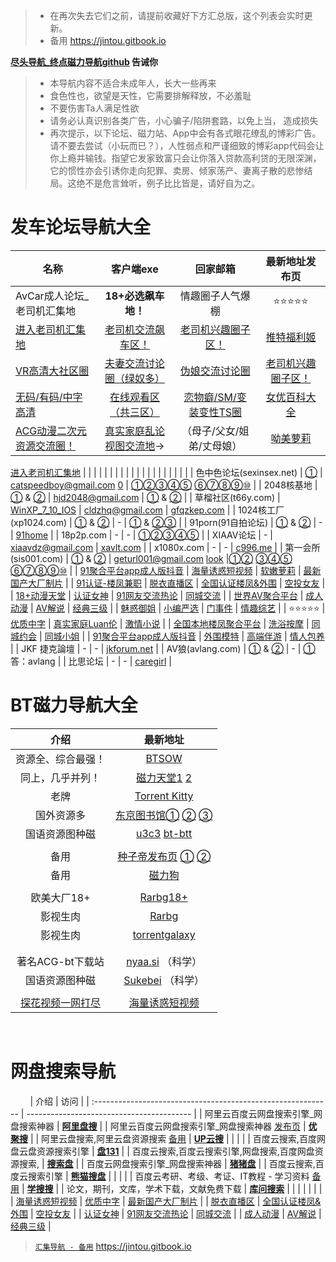 >  - 在再次失去它们之前，请提前收藏好下方汇总版，这个列表会实时更新。 
>  - 备用 https://jintou.gitbook.io

**[尽头导航_终点磁力导航github](https://jintou.gitbook.io/) 告诫你**

>  - 本导航内容不适合未成年人，长大一些再来
>   - 食色性也，欲望是天性，它需要排解释放，不必羞耻 
>   - 不要伤害Ta人满足性欲 
>   - 请务必认真识别各类广告，小心骗子/陷阱套路，以免上当， 造成损失
>   - 再次提示，以下论坛、磁力站、App中会有各式眼花缭乱的博彩广告。请不要去尝试（小玩而已？），人性弱点和严谨细致的博彩app代码会让你上瘾并输钱。指望它发家致富只会让你落入贷款高利贷的无限深渊，它的惯性亦会引诱你走向犯罪、卖房、倾家荡产、妻离子散的悲惨结局。这绝不是危言耸听，例子比比皆是，请好自为之。


# 发车论坛导航大全



| 名称                                               |                          客户端exe                           |                   回家邮箱                   |                        最新地址发布页                        |
| -------------------------------------------------- | :----------------------------------------------------------: | :------------------------------------------: | :----------------------------------------------------------: |
| AvCar成人论坛_老司机汇集地                                  |               **18+必选飙车地！**                |      情趣圈子人气爆棚                  |       ⭐⭐⭐⭐⭐        |
| [进入老司机汇集地](https://github.com/jtdh/app) |                [老司机交流飙车区！](https://github.com/jtdh/app)                |   [老司机兴趣圈子区！](https://github.com/jtdh/app)   |     [推特福利姬](https://github.com/jtdh/app)     |
| [VR高清大社区圈](https://github.com/jtdh/app)                                             |             [夫妻交流讨论圈（绿奴多）](https://github.com/jtdh/app)             |     [伪娘交流讨论圈](https://github.com/jtdh/app)     | [老司机兴趣圈子区！](https://github.com/jtdh/app) |
| [无码/有码/中字高清](https://github.com/jtdh/app)                                          |               [在线观看区（共三区）](https://github.com/jtdh/app)               | [恋物癖/SM/变装变性TS圈](https://github.com/jtdh/app) |    [女优百科大全](https://github.com/jtdh/app)    |
| [ACG动漫二次元资源交流圈！](https://github.com/jtdh/app)                                   | [真实家庭乱论视图交流地](https://github.com/jtdh/app)→ |      （母子/父女/姐弟/丈母娘）        |        [呦美萝莉](https://github.com/jtdh/app)              |
[进入老司机汇集地](https://github.com/jtdh/app) 
|                                                    |                                                              |                                              |                                                              |
|                                                    |                                                              |                                              |                                                              |
|                                                    |                                                              |                                              |                                                              |
|                                                    |                                                              |                                              |                                                              |
| 色中色论坛(sexinsex.net)                           | [①](https://www.mediafire.com/file/03bf9sek6nk5tuv/%E8%89%B2%E4%B8%AD%E8%89%B2%E5%9C%B0%E5%9D%80%E5%8F%91%E5%B8%83%E5%99%A8.rar/file) |   catspeedboy@gmail.com     [0](http://104.164.58.94/)          |         [①](http://104.164.58.91/)[②](http://104.164.58.90/)[③](http://104.164.58.89/)[④](http://104.164.58.88/)[⑤](http://104.164.58.87/)  [⑥](http://104.164.58.86/)[⑦](http://104.164.58.85/)[⑧](http://104.164.58.84/)[⑨](http://104.164.58.83/)[⑩](http://104.164.58.82/)                |
| 2048核基地                                         | [①](https://github.com/jtdh/luntan/files/8078873/2048.zip) & [②](https://www.mediafire.com/file/c400441xvn6qglx/2048%E6%A0%B8%E5%9F%BA%E5%9C%B0%E5%8F%91%E5%B8%83%E5%99%A8.zip/file) |              hjd2048@gmail.com               |    [①](http://50qc.com:2048/) & [②](http://26t.net:2048/)    |
| 草榴社区(t66y.com)                                 | [WinXP_7_10_IOS](https://www.mediafire.com/file/wc2ggpxg4nxyhec/%E8%8D%89%E6%A6%B4%E5%8F%91%E5%B8%83%E5%99%A8.zip/file) |               cldzhq@gmail.com               |            [gfqzkep.com](http://www.gfqzkep.com/)            |
| 1024核工厂(xp1024.com)                             | [①](https://github.com/jtdh/luntan/files/8080733/1024.zip) & [②](https://www.mediafire.com/file/iqendjdz0cjra29/1024%E6%A0%B8%E5%B7%A5%E5%8E%82%E5%8F%91%E5%B8%83%E5%99%A8.zip/file) |                      -                       | [①](http://b11.hjfgczh733.rocks/bbs2.php) & [②](http://k11.csjbzcjnr.rocks/pw/)[③](http://b11.zbwymdcjsgg.rocks/pw/html_data/3/1711/846891.html) |
| 91porn(91自拍论坛)                                 | [①](https://github.com/jtdh/luntan/files/8090010/91app.zip) &  [②](https://www.mediafire.com/file/wbcq7s94xc6vc8n/91app.zip/file) |                      -                       |          [91home](https://www.ebay.com/usr/91home)           |
| 18p2p.com                                          |                              -                               |                      -                       | [①](http://www.18board.me/)[②](http://www.18p2p.me/)[③](http://www.18p2p.info/)[④]([http://www.18board.tv](http://www.18board.tv/) )[⑤](http://www.18board.net/) |
| XIAAV论坛                                          |                              -                               |              xiaavdz@gmail.com               |               [xavlt.com](https://xavlt.com/)                |
| x1080x.com                                         |                              -                               |                      -                       |               [c996.me](https://www.c996.me/)                |
| 第一会所(sis001.com)                               | [①](https://github.com/jtdh/luntan/files/8090016/sis001.zip) &  [②](https://www.mediafire.com/file/0fxrkeqr34tpd2q/sis001.zip/file) |        geturl001@gmail.com  [look](https://gre.sislook.com/)               |[①](http://104.164.59.117)[②](http://104.164.59.118) [③](http://104.164.59.119)[④](http://104.164.59.120)[⑤](http://104.164.59.121)  [⑥](http://104.164.59.122)[⑦](http://104.164.59.123)[⑧](http://104.164.59.124/)[⑨](http://104.164.59.125/)[⑩](http://104.164.59.126/)                |
| [91聚合平台app成人版抖音](https://github.com/jtdh/app) |          [海量诱惑短视频](https://github.com/jtdh/app)           |     [软嫩萝莉](https://github.com/jtdh/app)      |         [最新国产大厂制片](https://github.com/jtdh/app)          |
| [91认证-楼凤兼职](https://github.com/jtdh/app)         |            [脱衣直播区](https://github.com/jtdh/app)             | [全国认证楼凤&外围](https://github.com/jtdh/app) |             [空投女友](https://github.com/jtdh/app)              |
| [18+动漫天堂](https://github.com/jtdh/app)             |             [认证女神](https://github.com/jtdh/app)              |  [91网友交流热论](https://github.com/jtdh/app)   |             [同城交流](https://github.com/jtdh/app)              |
| [世界AV聚合平台](https://github.com/jtdh/app)          |             [成人动漫](https://github.com/jtdh/app)              |      [AV解说](https://github.com/jtdh/app)       |             [经典三级](https://github.com/jtdh/app)              |
| [魅惑御姐](https://github.com/jtdh/app)                |             [小编严选](https://github.com/jtdh/app)              |      [门事件](https://github.com/jtdh/app)       |             [情趣综艺](https://github.com/jtdh/app)              |
| ⭐⭐⭐⭐⭐                                              |             [优质中字](https://github.com/jtdh/app)              |  [真实家庭Luan伦](https://github.com/jtdh/app)   |             [激情小说](https://github.com/jtdh/app)              |
| [全国本地楼凤聚合平台](https://github.com/jtdh/app)    |             [洗浴按摩](https://github.com/jtdh/app)              |     [同城约会](https://github.com/jtdh/app)      |             [同城小姐](https://github.com/jtdh/app)              |
| [91聚合平台app成人版抖音](https://github.com/jtdh/app) |             [外围模特](https://github.com/jtdh/app)              |     [高端伴游](https://github.com/jtdh/app)      |             [情人包养](https://github.com/jtdh/app)              |
| JKF 捷克論壇                                       |                              -                               |                      -                       |           [jkforum.net](https://www.jkforum.net/)            |
| AV狼(avlang.com)                                   | [①](https://github.com/jtdh/luntan/files/8090014/avlang.zip) &  [②](https://www.mediafire.com/file/rfvh7xpelwby9af/avlang.zip/file) |                      -                       |       [①](http://www.avlang.xyz/dizhi.php) 答：avlang        |
| 比思论坛                                           |                              -                               |                      -                       |           [caregirl](http://caregirl.net/302.html)           |


# BT磁力导航大全



|                        介绍                         |                           最新地址                           |
| :-------------------------------------------------: | :----------------------------------------------------------: |
|                 资源全、综合最强！                  |                 [BTSOW](https://btsow.com/)                  |
|                 同上，几乎并列！                  |                 [磁力天堂1](https://Cltt.me)  [2](https://Cltt.vip)                  |
|                        老牌                         |       [Torrent Kitty](https://torrentkittyurl.com/tk/)       |
|                     国外资源多                      | [东京图书馆①](https://www.tokyotosho.info/)   [②](http://tokyotosho.se/)   [③](https://tokyo-tosho.net/) |
|                   国语资源图种磁                    | [u3c3](https://u3c3.cc/) [bt-btt](https://www.ebay.com/usr/bt-btt) |
|                                                     |                                                              |
|                        备用                         | [种子帝发布页](https://www.zhongzidizhi.com/)   [①](https://m.zhongziso61.xyz/)   [②](https://m.zhongziso19.xyz/) |
|                        备用                         |                [磁力狗](http://a.202089.xyz/)                |
|                                                     |                                                              |
|                     欧美大厂18+                     | [Rarbg18+](https://rarbgdata.org/torrents.php?category=2;4)  |
|                      影视生肉                       |               [Rarbg](https://rarbgdata.org/)                |
|                      影视生肉                       |          [torrentgalaxy](https://torrentgalaxy.to/)          |
|                                                     |                                                              |
|                                                     |                                                              |
|                  著名ACG-bt下载站                   |           [nyaa.si](https://nyaa.si/) （科学）            |
|                   国语资源图种磁                    |        [Sukebei](https://sukebei.nyaa.si/)  （科学）       |
|                                                     |                                                              |
| [探花视频一网打尽](https://github.com/jtdh/app) |          [海量诱惑短视频](https://github.com/jtdh/app)           |



&nbsp;&nbsp;&nbsp;&nbsp;&nbsp;&nbsp;&nbsp;

# 网盘搜索导航


&nbsp;&nbsp;&nbsp;&nbsp;&nbsp;&nbsp;&nbsp;
| 介绍                                                         | 访问                                      |
| :----------------------------------------------------------- | ----------------------------------------- |
| 阿里云百度云网盘搜索引擎_网盘搜索神器                        | [**阿里盘搜**](https://www.alipansou.com/)    |
| 阿里云百度云网盘搜索引擎_网盘搜索神器 [发布页](https://ujuso.xwd.pw/) | [**优聚搜**](https://jujuso.com/)         |
| 阿里云盘搜索,阿里云盘资源搜索 [备用](https://www.upyunso2.com/) | [**UP云搜**](https://www.upyunso1.com/)   |
|                                                              |                                           |
| 百度云搜索,百度网盘云盘资源搜索引擎                          | **[盘131](https://www.pan131.com/)**      |
| 百度云搜索,百度云搜索引擎,网盘搜索,百度网盘资源搜索,         | **[搜索盘](https://www.sosuopan.cn)**     |
| 百度云网盘搜索引擎_网盘搜索神器                              | **[猪猪盘](http://www.zhuzhupan.com/)**   |
| 百度云搜索,百度云搜索引擎                                    | [**熊猫搜盘**](https://www.sopandas.com/) |
|                                                              |                                           |
| 百度云考研、考级、考证、IT教程 - 学习资料  [备用](www.pansou.io) | **[学搜搜](https://www.xuesousou.com/)**  |
| 论文，期刊，文库，学术下载，文献免费下载                     | [**库问搜索**](http://www.koovin.com/)    |
|                     |    |
|                     |    |
|          [海量诱惑短视频](https://github.com/jtdh/app)           |          [优质中字](https://github.com/jtdh/app)          |         [最新国产大厂制片](https://github.com/jtdh/app)          |
|            [脱衣直播区](https://github.com/jtdh/app)             |     [全国认证楼凤&外围](https://github.com/jtdh/app)      |             [空投女友](https://github.com/jtdh/app)              |
|             [认证女神](https://github.com/jtdh/app)              |       [91网友交流热论](https://github.com/jtdh/app)       |             [同城交流](https://github.com/jtdh/app)              |
|             [成人动漫](https://github.com/jtdh/app)              |           [AV解说](https://github.com/jtdh/app)           |             [经典三级](https://github.com/jtdh/app)              |





> [`汇集导航 - 备用`](https://jintou.gitbook.io) https://jintou.gitbook.io
